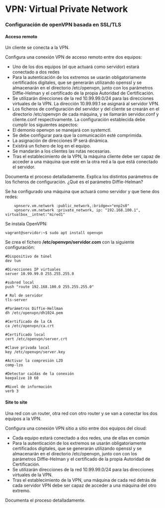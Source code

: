# VPN: Virtual Private Network
### Configuración de openVPN basada en SSL/TLS
#### Acceso remoto
Un cliente se conecta a la VPN.

Configura una conexión VPN de acceso remoto entre dos equipos:
- Uno de los dos equipos (el que actuará como servidor) estará conectado a dos redes
- Para la autenticación de los extremos se usarán obligatoriamente certificados digitales, que se generarán utilizando openssl y se almacenarán en el directorio /etc/openvpn, junto con los parámetros Diffie-Helman y el certificado de la propia Autoridad de Certificación.
- Se utilizarán direcciones de la red 10.99.99.0/24 para las direcciones virtuales de la VPN. La dirección 10.99.99.1 se asignará al servidor VPN.
- Los ficheros de configuración del servidor y del cliente se crearán en el directorio /etc/openvpn de cada máquina, y se llamarán servidor.conf y cliente.conf respectivamente. La configuración establecida debe cumplir los siguientes aspectos:
- El demonio openvpn se manejará con systemctl.
- Se debe configurar para que la comunicación esté comprimida.
- La asignación de direcciones IP será dinámica.
- Existirá un fichero de log en el equipo.
- Se mandarán a los clientes las rutas necesarias.
- Tras el establecimiento de la VPN, la máquina cliente debe ser capaz de acceder a una máquina que esté en la otra red a la que está conectado el servidor.

Documenta el proceso detalladamente. Explica los distintos parámetros de los ficheros de configuración. ¿Qué es el parámetro Diffie-Helman?

Se ha configurado una máquina que actuará como servidor y que tiene dos redes:
~~~
    vpnserv.vm.network :public_network,:bridge=>"enp2s0"
    vpnserv.vm.network :private_network, ip: "192.168.100.1", virtualbox__intnet:"mired1"
~~~

Se instala OpenVPN:
~~~
vagrant@servidor:~$ sudo apt install openvpn
~~~

Se crea el fichero **/etc/openvpn/servidor.com** con la siguiente configuración:
~~~
#Dispositivo de túnel
dev tun
    
#Direcciones IP virtuales
server 10.99.99.0 255.255.255.0 

#subred local
push "route 192.168.100.0 255.255.255.0"

# Rol de servidor
tls-server

#Parámetros Diffie-Hellman
dh /etc/openvpn/dh1024.pem

#Certificado de la CA
ca /etc/openvpn/ca.crt

#Certificado local
cert /etc/openvpn/server.crt

#Clave privada local
key /etc/openvpn/server.key

#Activar la compresión LZO
comp-lzo

#Detectar caídas de la conexión
keepalive 10 60

#Nivel de información
verb 3
~~~









#### Site to site
Una red con un router, otra red con otro router y se van a conectar los dos equipos a la VPN.

Configura una conexión VPN sitio a sitio entre dos equipos del cloud:

- Cada equipo estará conectado a dos redes, una de ellas en común
- Para la autenticación de los extremos se usarán obligatoriamente certificados digitales, que se generarán utilizando openssl y se almacenarán en el directorio /etc/openvpn, junto con con los parámetros Diffie-Helman y el certificado de la propia Autoridad de Certificación.
- Se utilizarán direcciones de la red 10.99.99.0/24 para las direcciones virtuales de la VPN.
- Tras el establecimiento de la VPN, una máquina de cada red detrás de cada servidor VPN debe ser capaz de acceder a una máquina del otro extremo.

Documenta el proceso detalladamente.


